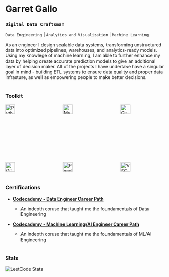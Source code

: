 # Garret Gallo

### **`Digital Data Craftsman`**  
`Data Engineering` | `Analytics and Visualization` | `Machine Learning`

As an engineer I design scalable data systems, transforming unstructured data 
into optimized pipelines, warehouses, and analytics-ready models. Using my knowlege
of machine learning, I am able to further enhance my data by helping create accurate
prediction models to give an additional layer of decision maker. All of the projects I
have undertake have a singular goal in mind - building ETL systems to ensure data quality
and proper data infrasture, as well as empowering people to make better decisions.

#

### Toolkit
<div style="display: flex; gap: 150px; flex-wrap: wrap; margin-bottom: 20px;">
  <img alt="Python" width="30px" src="https://cdn.jsdelivr.net/gh/devicons/devicon@latest/icons/python/python-original-wordmark.svg" />
  <img alt="MySQL" width="30px" src="https://cdn.jsdelivr.net/gh/devicons/devicon@latest/icons/mysql/mysql-original-wordmark.svg" />
  <img alt="Git" width="30px" src="https://cdn.jsdelivr.net/gh/devicons/devicon@latest/icons/git/git-original.svg" />
  <img alt="GitHub" width="30px" src="https://cdn.jsdelivr.net/gh/devicons/devicon@latest/icons/github/github-original.svg" />
  <img alt="Pandas" width="30px" src="https://cdn.jsdelivr.net/gh/devicons/devicon@latest/icons/pandas/pandas-original-wordmark.svg" />
  <img alt="VSCode" width="30px" src="https://cdn.jsdelivr.net/gh/devicons/devicon@latest/icons/vscode/vscode-original.svg" />
</div>

#

### Certifications
*   **[Codecademy - Data Engineer Career Path](https://www.codecademy.com/profiles/garretGallo4815753860/certificates/a0ea6712a909402896de2c6772445311)**
    *   An indepth coruse that taught me the foundamentals of Data Engineering

*   **[Codecademy - Machine Learning/AI Engineer Career Path](https://www.codecademy.com/profiles/garretGallo4815753860/certificates/6f8e0510ca91437a847b53aa9e9aa3f1)**
    *   An indepth coruse that taught me the foundamentals of ML/AI Engineering

#

### Stats
![LeetCode Stats](https://leetcard.jacoblin.cool/GGcode9?theme=light&font=Bungee%20Inline)
